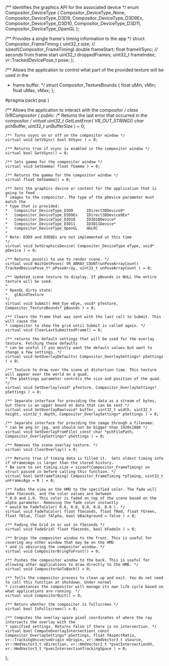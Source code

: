 /** Identifies the graphics API for the associated device */
enum Compositor_DeviceType
{
	Compositor_DeviceType_None,
	Compositor_DeviceType_D3D9,
	Compositor_DeviceType_D3D9Ex,
	Compositor_DeviceType_D3D10,
	Compositor_DeviceType_D3D11,
	Compositor_DeviceType_OpenGL
};


/** Provides a single frame's timing information to the app */
struct Compositor_FrameTiming
{
	uint32_t size; // sizeof(Compositor_FrameTiming)
	double frameStart;
	float frameVSync; // seconds from frame start
	uint32_t droppedFrames;
	uint32_t frameIndex;
	vr::TrackedDevicePose_t pose;
};


/** Allows the application to control what part of the provided texture will be used in the
* frame buffer. */
struct Compositor_TextureBounds
{
	float uMin, vMin;
	float uMax, vMax;
};

#pragma pack( pop )


/** Allows the application to interact with the compositor */
class IVRCompositor
{
public:
	/** Returns the last error that occurred in the compositor */
	virtual uint32_t GetLastError( VR_OUT_STRING() char* pchBuffer, uint32_t unBufferSize ) = 0;

	/** Turns vsync on or off on the compositor window */
	virtual void SetVSync( bool bVSync ) = 0;

	/** Returns true if vsync is enabled in the compositor window */
	virtual bool GetVSync() = 0;

	/** Sets gamma for the compositor window */
	virtual void SetGamma( float fGamma ) = 0;

	/** Returns the gamma for the compositor window */
	virtual float GetGamma() = 0;

	/** Sets the graphics device or context for the application that is going to feed 
	* images to the compositor. The type of the pDevice parameter must match the 
	* type that is provided:
	*	Compositor_DeviceType_D3D9		IDirect3DDevice9*
	*	Compositor_DeviceType_D3D9Ex	IDirect3DDevice9Ex*
	*	Compositor_DeviceType_D3D10		ID3D10Device*
	*	Compositor_DeviceType_D3D11		ID3D11Device*
	*	Compositor_DeviceType_OpenGL	HGLRC
	*
	* Note: D3D9 and D3D9Ex are not implemented at this time
	*/
	virtual void SetGraphicsDevice( Compositor_DeviceType eType, void* pDevice ) = 0;

	/** Returns pose(s) to use to render scene. */
	virtual void WaitGetPoses( VR_ARRAY_COUNT(unPoseArrayCount) TrackedDevicePose_t* pPoseArray, uint32_t unPoseArrayCount ) = 0;

	/** Updated scene texture to display. If pBounds is NULL the entire texture will be used.
	*
	* OpenGL dirty state:
	*	glBindTexture
	*/
	virtual void Submit( Hmd_Eye eEye, void* pTexture, Compositor_TextureBounds* pBounds ) = 0;

	/** Clears the frame that was sent with the last call to Submit. This will cause the 
	* compositor to show the grid until Submit is called again. */
	virtual void ClearLastSubmittedFrame() = 0;

	/** returns the default settings that will be used for the overlay texture. Fetching these defaults 
	* can be useful if you mostly want the default values but want to change a few settings. */
	virtual void GetOverlayDefaults( Compositor_OverlaySettings* pSettings ) = 0;

	/** Texture to draw over the scene at distortion time. This texture will appear over the world on a quad.
	* The pSettings parameter controls the size and position of the quad. */
	virtual void SetOverlay(void* pTexture, Compositor_OverlaySettings* pSettings ) = 0;

	/** Separate interface for providing the data as a stream of bytes, but there is an upper bound on data that can be sent */
	virtual void SetOverlayRaw(void* buffer, uint32_t width, uint32_t height, uint32_t depth, Compositor_OverlaySettings* pSettings ) = 0;

	/** Separate interface for providing the image through a filename: 
	* can be png or jpg, and should not be bigger than 1920x1080 */
	virtual void SetOverlayFromFile( const char *pchFilePath, Compositor_OverlaySettings* pSettings ) = 0;

	/** Removes the scene overlay texture. */
	virtual void ClearOverlay() = 0;

	/** Returns true if timing data is filled it.  Sets oldest timing info if nFramesAgo is larger than the stored history.
	* Be sure to set timing.size = sizeof(Compositor_FrameTiming) on struct passed in before calling this function. */
	virtual bool GetFrameTiming( Compositor_FrameTiming *pTiming, uint32_t unFramesAgo = 0 ) = 0;

	/** Fades the view on the HMD to the specified color. The fade will take fSeconds, and the color values are between 
	* 0.0 and 1.0. This color is faded on top of the scene based on the alpha parameter. Removing the fade color instantly 
	* would be FadeToColor( 0.0, 0.0, 0.0, 0.0, 0.0 ). */
	virtual void FadeToColor( float fSeconds, float fRed, float fGreen, float fBlue, float fAlpha, bool bBackground = false ) = 0;

	/** Fading the Grid in or out in fSeconds */
	virtual void FadeGrid( float fSeconds, bool bFadeIn ) = 0;

	/** Brings the compositor window to the front. This is useful for covering any other window that may be on the HMD 
	* and is obscuring the compositor window. */
	virtual void CompositorBringToFront() = 0;

	/** Pushes the compositor window to the back. This is useful for allowing other applications to draw directly to the HMD. */
	virtual void CompositorGoToBack() = 0;

	/** Tells the compositor process to clean up and exit. You do not need to call this function at shutdown. Under normal 
	* circumstances the compositor will manage its own life cycle based on what applications are running. */
	virtual void CompositorQuit() = 0;
	
	/** Return whether the compositor is fullscreen */
	virtual bool IsFullscreen() = 0;

	/** Computes the overlay-space pixel coordinates of where the ray intersects the overlay with the
	* specified settings. Returns false if there is no intersection. */
	virtual bool ComputeOverlayIntersection( const Compositor_OverlaySettings* pSettings, float fAspectRatio, vr::TrackingUniverseOrigin eOrigin, vr::HmdVector3_t vSource, vr::HmdVector3_t vDirection, vr::HmdVector2_t *pvecIntersectionUV, vr::HmdVector3_t *pvecIntersectionTrackingSpace ) = 0;

};
